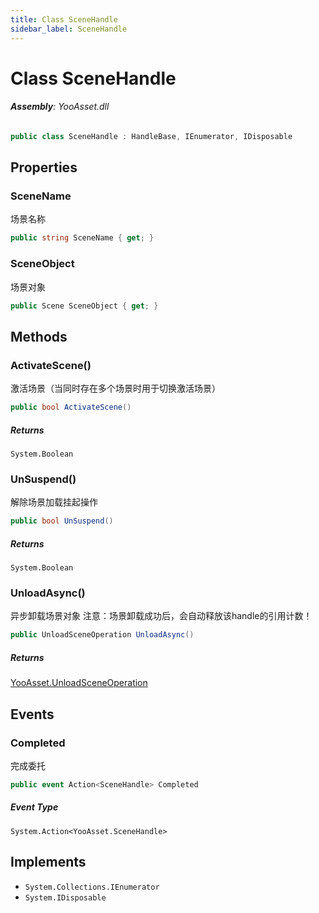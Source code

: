 ```yaml
---
title: Class SceneHandle
sidebar_label: SceneHandle
---
```

# Class SceneHandle


###### **Assembly**: YooAsset.dll

```csharp title="Declaration"
public class SceneHandle : HandleBase, IEnumerator, IDisposable
```
## Properties
### SceneName
场景名称

```csharp title="Declaration"
public string SceneName { get; }
```
### SceneObject
场景对象

```csharp title="Declaration"
public Scene SceneObject { get; }
```
## Methods
### ActivateScene()
激活场景（当同时存在多个场景时用于切换激活场景）

```csharp title="Declaration"
public bool ActivateScene()
```

##### Returns

`System.Boolean`
### UnSuspend()
解除场景加载挂起操作

```csharp title="Declaration"
public bool UnSuspend()
```

##### Returns

`System.Boolean`
### UnloadAsync()
异步卸载场景对象
注意：场景卸载成功后，会自动释放该handle的引用计数！

```csharp title="Declaration"
public UnloadSceneOperation UnloadAsync()
```

##### Returns

[YooAsset.UnloadSceneOperation](../YooAsset/UnloadSceneOperation.md)
## Events
### Completed
完成委托

```csharp title="Declaration"
public event Action<SceneHandle> Completed
```
##### Event Type
`System.Action<YooAsset.SceneHandle>`

## Implements

* `System.Collections.IEnumerator`
* `System.IDisposable`
